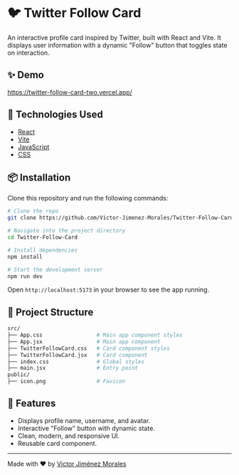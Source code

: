 # 🐦 Twitter Follow Card

An interactive profile card inspired by Twitter, built with React and Vite. It displays user information with a dynamic "Follow" button that toggles state on interaction.

## ✨ Demo

https://twitter-follow-card-two.vercel.app/

## 🚀 Technologies Used

- [React](https://reactjs.org/)
- [Vite](https://vitejs.dev/)
- [JavaScript](https://developer.mozilla.org/en-US/docs/Web/JavaScript)
- [CSS](https://developer.mozilla.org/en-US/docs/Web/CSS)

## 📦 Installation

Clone this repository and run the following commands:

```bash
# Clone the repo
git clone https://github.com/Victor-Jimenez-Morales/Twitter-Follow-Card.git

# Navigate into the project directory
cd Twitter-Follow-Card

# Install dependencies
npm install

# Start the development server
npm run dev
```

Open `http://localhost:5173` in your browser to see the app running.

## 📁 Project Structure

```bash
src/
├── App.css                 # Main app component styles
├── App.jsx                 # Main app component
├── TwitterFollowCard.css   # Card component styles
├── TwitterFollowCard.jsx   # Card component
├── index.css               # Global styles
├── main.jsx                # Entry point
public/
├── icon.png                # Favicon
```

## 🧠 Features

* Displays profile name, username, and avatar.
* Interactive "Follow" button with dynamic state.
* Clean, modern, and responsive UI.
* Reusable card component.

---

Made with ❤️ by [Victor Jiménez Morales](https://github.com/Victor-Jimenez-Morales)
